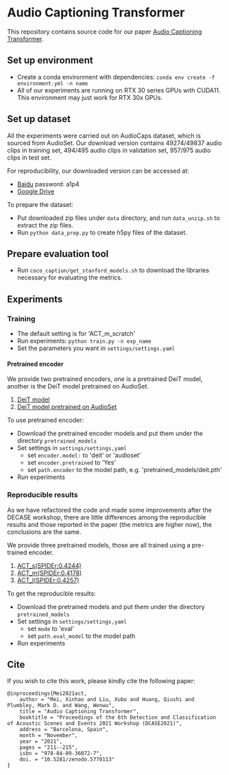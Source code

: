 # Audio Captioning Transformer
This repository contains source code for our paper [Audio Captioning Transformer](https://dcase.community/documents/workshop2021/proceedings/DCASE2021Workshop_Mei_68.pdf).
## Set up environment
* Create a conda environment with dependencies: `conda env create -f environment.yml -n name`
* All of our experiments are running on RTX 30 series GPUs with CUDA11. This environment may just work for RTX 30x GPUs.
## Set up dataset
All the experiments were carried out on AudioCaps dataset, which is sourced from AudioSet.
Our download version contains 49274/49837 audio clips in training set, 494/495 audio clips in validation set, 957/975 audio clips in test set.

For reproducibility, our downloaded version can be accessed at: 
* [Baidu](https://pan.baidu.com/s/1DkGsfQ0aM6lx6Gf6gCyrVw) password: a1p4 
* [Google Drive](https://drive.google.com/drive/folders/1e5v-u7qRtmKAzQVMbBSy7CU-tp1nA0su?usp=sharing)

To prepare the dataset:
* Put downloaded zip files under `data` directory, and run `data_unzip.sh` to extract the zip files.
* Run `python data_prep.py` to create h5py files of the dataset.

## Prepare evaluation tool

* Run `coco_caption/get_stanford_models.sh` to download the libraries necessary for evaluating the metrics.

## Experiments 

### Training

* The default setting is for 'ACT_m_scratch'
* Run experiments: `python train.py -n exp_name`
* Set the parameters you want in `settings/settings.yaml`

#### Pretrained encoder

We provide two pretrained encoders, one is a pretrained DeiT model, another is the DeiT model pretrained on AudioSet.
1. [DeiT model](https://drive.google.com/file/d/1eA3SYO2n9soU5AB6YxMNGDjno5E5AN7Q/view?usp=sharing)
2. [DeiT model pretrained on AudioSet](https://drive.google.com/file/d/1QgQLbeBHwly5UN_V15mSJZ812h6QIgFe/view?usp=sharing)

To use pretrained encoder:
* Download the pretrained encoder models and put them under the directory `pretrained_models`
* Set settings in `settings/settings,yaml`
  * set `encoder.model:` to 'deit' or 'audioset'
  * set `encoder.pretrained` to 'Yes'
  * set `path.encoder` to the model path, e.g. 'pretrained_models/deit.pth'
* Run experiments

### Reproducible results

As we have refactored the code and made some improvements after the DECASE workshop, there are little differences among the reproducible results and those reported in the paper (the metrics are higher now), the conclusions are the same.

We provide three pretrained models, those are all trained using a pre-trained encoder.
1. [ACT_s(SPIDEr:0.4244)](https://drive.google.com/file/d/1c1b1Q6hAprt-CCu4VtMSb4Jqk604-RHi/view?usp=sharing)
2. [ACT_m(SPIDEr:0.4178)](https://drive.google.com/file/d/1nYym4APxEX4aiHINEykUIPyoHvXIjJRF/view?usp=sharing)
3. [ACT_l(SPIDEr:0.4257)](https://drive.google.com/file/d/1fF4_XnheFiz_tPaRVdz4q5eUUi8infg_/view?usp=sharing)

To get the reproducible results:
* Download the pretrained models and put them under the directory `pretrained_models`
* Set settings in `settings/settings,yaml`
  * set `mode` to 'eval'
  * set `path.eval_model` to the model path
* Run experiments


## Cite
If you wish to cite this work, please kindly cite the following paper:
```
@inproceedings{Mei2021act,
    author = "Mei, Xinhao and Liu, Xubo and Huang, Qiushi and Plumbley, Mark D. and Wang, Wenwu",
    title = "Audio Captioning Transformer",
    booktitle = "Proceedings of the 6th Detection and Classification of Acoustic Scenes and Events 2021 Workshop (DCASE2021)",
    address = "Barcelona, Spain",
    month = "November",
    year = "2021",
    pages = "211--215",
    isbn = "978-84-09-36072-7",
    doi. = "10.5281/zenodo.5770113"
}
```